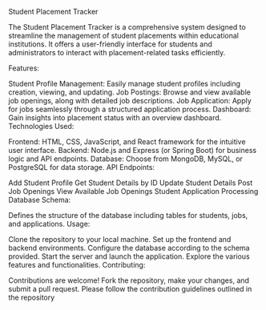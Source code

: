 Student Placement Tracker

The Student Placement Tracker is a comprehensive system designed to streamline the management of student placements within educational institutions. It offers a user-friendly interface for students and administrators to interact with placement-related tasks efficiently.

Features:

Student Profile Management: Easily manage student profiles including creation, viewing, and updating.
Job Postings: Browse and view available job openings, along with detailed job descriptions.
Job Application: Apply for jobs seamlessly through a structured application process.
Dashboard: Gain insights into placement status with an overview dashboard.
Technologies Used:

Frontend: HTML, CSS, JavaScript, and React framework for the intuitive user interface.
Backend: Node.js and Express (or Spring Boot) for business logic and API endpoints.
Database: Choose from MongoDB, MySQL, or PostgreSQL for data storage.
API Endpoints:

Add Student Profile
Get Student Details by ID
Update Student Details
Post Job Openings
View Available Job Openings
Student Application Processing
Database Schema:

Defines the structure of the database including tables for students, jobs, and applications.
Usage:

Clone the repository to your local machine.
Set up the frontend and backend environments.
Configure the database according to the schema provided.
Start the server and launch the application.
Explore the various features and functionalities.
Contributing:

Contributions are welcome! Fork the repository, make your changes, and submit a pull request.
Please follow the contribution guidelines outlined in the repository
